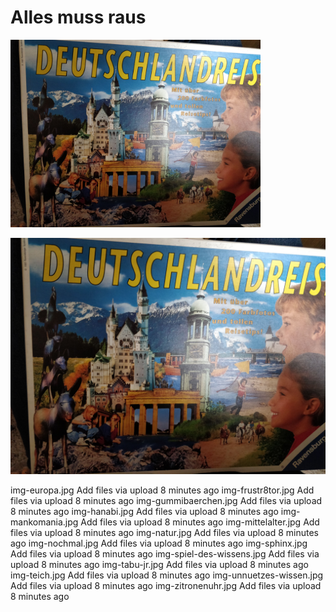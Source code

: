 # Alles muss raus

<img src="https://github.com/anjalorenz/anjalorenz.github.io/blob/master/market/img-deutschlandreise.jpg" width="400"/>

![Deutschlandreise](market/img-deutschlandreise.jpg)


img-europa.jpg	Add files via upload	8 minutes ago
img-frustr8tor.jpg	Add files via upload	8 minutes ago
img-gummibaerchen.jpg	Add files via upload	8 minutes ago
img-hanabi.jpg	Add files via upload	8 minutes ago
img-mankomania.jpg	Add files via upload	8 minutes ago
img-mittelalter.jpg	Add files via upload	8 minutes ago
img-natur.jpg	Add files via upload	8 minutes ago
img-nochmal.jpg	Add files via upload	8 minutes ago
img-sphinx.jpg	Add files via upload	8 minutes ago
img-spiel-des-wissens.jpg	Add files via upload	8 minutes ago
img-tabu-jr.jpg	Add files via upload	8 minutes ago
img-teich.jpg	Add files via upload	8 minutes ago
img-unnuetzes-wissen.jpg	Add files via upload	8 minutes ago
img-zitronenuhr.jpg	Add files via upload	8 minutes ago

